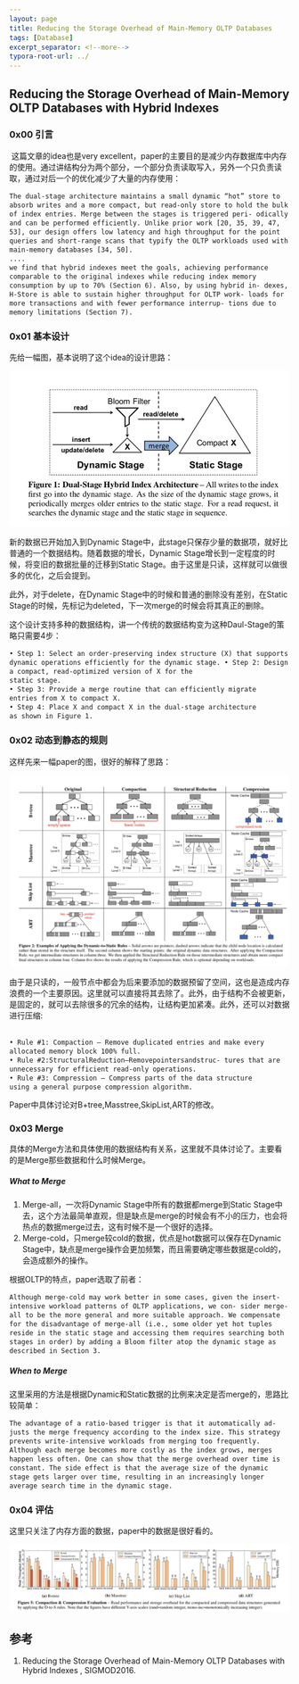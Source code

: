 ```yaml
---
layout: page
title: Reducing the Storage Overhead of Main-Memory OLTP Databases
tags: [Database]
excerpt_separator: <!--more-->
typora-root-url: ../
---
```




## Reducing the Storage Overhead of Main-Memory OLTP Databases with Hybrid Indexes 

 

### 0x00 引言 

​    这篇文章的idea也是very excellent，paper的主要目的是减少内存数据库中内存的使用。通过讲结构分为两个部分，一个部分负责读取写入，另外一个只负责读取，通过对后一个的优化减少了大量的内存使用：

```
The dual-stage architecture maintains a small dynamic “hot” store to absorb writes and a more compact, but read-only store to hold the bulk of index entries. Merge between the stages is triggered peri- odically and can be performed efficiently. Unlike prior work [20, 35, 39, 47, 53], our design offers low latency and high throughput for the point queries and short-range scans that typify the OLTP workloads used with main-memory databases [34, 50].
....
we find that hybrid indexes meet the goals, achieving performance comparable to the original indexes while reducing index memory consumption by up to 70% (Section 6). Also, by using hybrid in- dexes, H-Store is able to sustain higher throughput for OLTP work- loads for more transactions and with fewer performance interrup- tions due to memory limitations (Section 7).
```



### 0x01 基本设计

 先给一幅图，基本说明了这个idea的设计思路：

![hybrid-index-arch](/assets/img/hybrid-index-arch.png)



  新的数据已开始加入到Dynamic Stage中，此stage只保存少量的数据项，就好比普通的一个数据结构。随着数据的增长，Dynamic Stage增长到一定程度的时候，将变旧的数据批量的迁移到Static Stage。由于这里是只读，这样就可以做很多的优化，之后会提到。

   此外，对于delete，在Dynamic Stage中的时候和普通的删除没有差别，在Static Stage的时候，先标记为deleted，下一次merge的时候会将其真正的删除。

   这个设计支持多种的数据结构，讲一个传统的数据结构变为这种Daul-Stage的策略只需要4步：

```
• Step 1: Select an order-preserving index structure (X) that supports dynamic operations efficiently for the dynamic stage. • Step 2: Design a compact, read-optimized version of X for the
static stage.
• Step 3: Provide a merge routine that can efficiently migrate
entries from X to compact X.
• Step 4: Place X and compact X in the dual-stage architecture
as shown in Figure 1.
```



### 0x02 动态到静态的规则

  这样先来一幅paper的图，很好的解释了思路：

![hybrid-index-rules](/assets/img/hybrid-index-rules.png)

​	由于是只读的，一般节点中都会为后来要添加的数据预留了空间，这也是造成内存浪费的一个主要原因。这里就可以直接将其去除了。此外，由于结构不会被更新，是固定的，就可以去除很多的冗余的结构，让结构更加紧凑。此外，还可以对数据进行压缩:

```

• Rule #1: Compaction – Remove duplicated entries and make every allocated memory block 100% full.
• Rule #2:StructuralReduction–Removepointersandstruc- tures that are unnecessary for efficient read-only operations.
• Rule #3: Compression – Compress parts of the data structure
using a general purpose compression algorithm.
```

  Paper中具体讨论对B+tree,Masstree,SkipList,ART的修改。



### 0x03 Merge

​    具体的Merge方法和具体使用的数据结构有关系，这里就不具体讨论了。主要看的是Merge那些数据和什么时候Merge。



##### What to Merge 

1. Merge-all，一次将Dynamic Stage中所有的数据都merge到Static Stage中去，这个方法最简单直观，但是缺点是merge的时候会有不小的压力，也会将热点的数据merge过去，这有时候不是一个很好的选择。
2. Merge-cold，只merge较cold的数据，优点是hot数据可以保存在Dynamic Stage中，缺点是merge操作会更加频繁，而且需要确定哪些数据是cold的，会造成额外的操作。

根据OLTP的特点，paper选取了前者：

```
Although merge-cold may work better in some cases, given the insert-intensive workload patterns of OLTP applications, we con- sider merge-all to be the more general and more suitable approach. We compensate for the disadvantage of merge-all (i.e., some older yet hot tuples reside in the static stage and accessing them requires searching both stages in order) by adding a Bloom filter atop the dynamic stage as described in Section 3.
```



##### When to Merge 

  这里采用的方法是根据Dynamic和Static数据的比例来决定是否merge的，思路比较简单：

```
The advantage of a ratio-based trigger is that it automatically ad- justs the merge frequency according to the index size. This strategy prevents write-intensive workloads from merging too frequently. Although each merge becomes more costly as the index grows, merges happen less often. One can show that the merge overhead over time is constant. The side effect is that the average size of the dynamic stage gets larger over time, resulting in an increasingly longer average search time in the dynamic stage.
```



### 0x04 评估

   这里只关注了内存方面的数据，paper中的数据是很好看的。

![hybrid-index-memory](/assets/img/hybrid-index-memory.png)





## 参考

1. Reducing the Storage Overhead of Main-Memory OLTP Databases with Hybrid Indexes , SIGMOD2016.